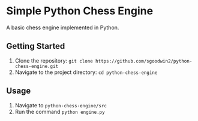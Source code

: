 # Simple Python Chess Engine

A basic chess engine implemented in Python.

## Getting Started

1.  Clone the repository: `git clone https://github.com/sgoodwin2/python-chess-engine.git`
2.  Navigate to the project directory: `cd python-chess-engine`

## Usage

1. Navigate to `python-chess-engine/src`
2. Run the command ```python engine.py```